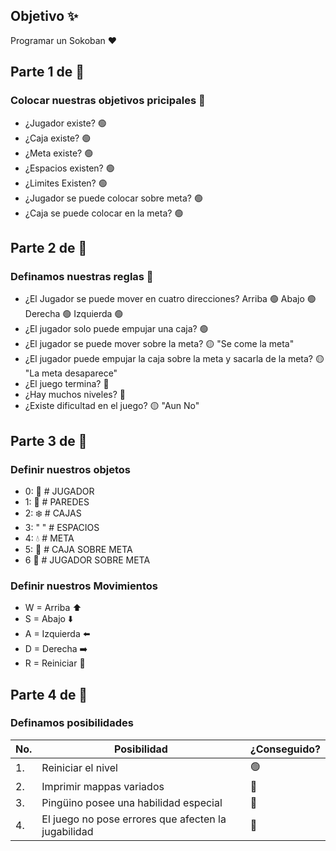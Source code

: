 ## Objetivo ✨

Programar un Sokoban ❤️

## Parte 1 de 🍒

### Colocar nuestras objetivos pricipales 🧱

- ¿Jugador existe? 🟢
- ¿Caja existe? 🟢
- ¿Meta existe? 🟢
- ¿Espacios existen? 🟢
- ¿Limites Existen? 🟢
- ¿Jugador se puede colocar sobre meta? 🟢
- ¿Caja se puede colocar en la meta? 🟢

## Parte 2 de 🍒

### Definamos nuestras reglas 📐

- ¿El Jugador se puede mover en cuatro direcciones? Arriba 🟢 Abajo 🟢 Derecha 🟢 Izquierda 🟢
- ¿El jugador solo puede empujar una caja? 🟢
- ¿El jugador se puede mover sobre la meta? 🟡 "Se come la meta"
- ¿El jugador puede empujar la caja sobre la meta y sacarla de la meta? 🟡 "La meta desaparece"
- ¿El juego termina? 🔴
- ¿Hay muchos niveles? 🔴
- ¿Existe dificultad en el juego? 🟡 "Aun No"

## Parte 3 de 🍒

### Definir nuestros objetos
- 0: 🐧 # JUGADOR   
- 1: 🧱 # PAREDES
- 2: ❄️ # CAJAS
- 3: "    " # ESPACIOS
- 4: 💧 # META
- 5: 🧊 # CAJA SOBRE META     
- 6  🐧 # JUGADOR SOBRE META          
            
### Definir nuestros Movimientos
- W = Arriba ⬆️
- S = Abajo ⬇️
- A = Izquierda ⬅️
- D = Derecha ➡️
- R = Reiniciar 🔁

## Parte 4 de 🍒

### Definamos posibilidades
| No. | Posibilidad | ¿Conseguido? |
| --- | --- | --- |
| 1. | Reiniciar el nivel | 🟢 |
| 2. | Imprimir mappas variados | 🔴 |
| 3. | Pingüino posee una habilidad especial | 🔴 |
| 4. | El juego no pose errores que afecten la jugabilidad | 🔴 |


